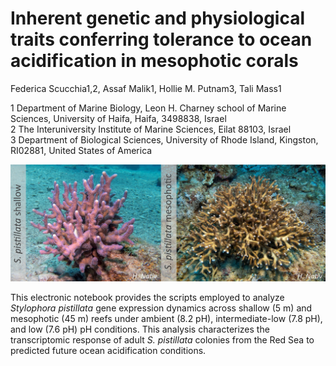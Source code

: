 # Inherent genetic and physiological traits conferring tolerance to ocean acidification in mesophotic corals
Federica Scucchia1,2, Assaf Malik1, Hollie M. Putnam3, Tali Mass1

1 Department of Marine Biology, Leon H. Charney school of Marine Sciences, University of Haifa, Haifa, 3498838, Israel                                                                               
2 The Interuniversity Institute of Marine Sciences, Eilat 88103, Israel                                                                                                             
3 Department of Biological Sciences, University of Rhode Island, Kingston, RI02881, United States of America

![pic](https://github.com/fscucchia/Spistillata_OA_Shallow_and_Mesophotic/blob/main/media/Shallow_and_Mesophotic_pictures.jpg?raw=true)

This electronic notebook provides the scripts employed to analyze _Stylophora pistillata_ gene expression dynamics across shallow (5 m) and mesophotic (45 m) reefs under ambient (8.2 pH), intermediate-low (7.8 pH), and low (7.6 pH) pH conditions. This analysis characterizes the transcriptomic response of adult _S. pistillata_ colonies from the Red Sea to predicted future ocean acidification conditions.


